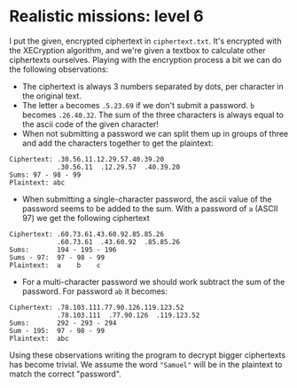# Realistic missions: level 6

I put the given, encrypted ciphertext in `ciphertext.txt`. It's encrypted with the XECryption algorithm, and we're given a textbox to calculate other ciphertexts ourselves. Playing with the encryption process a bit we can do the following observations:

* The ciphertext is always 3 numbers separated by dots, per character in the original text.
* The letter `a` becomes `.5.23.69` if we don't submit a password. `b` becomes `.26.40.32`. The sum of the three characters is always equal to the ascii code of the given character!
* When not submitting a password we can split them up in groups of three and add the characters together to get the plaintext:

```
Ciphertext: .30.56.11.12.29.57.40.39.20
            .30.56.11  .12.29.57  .40.39.20
Sums: 97 - 98 - 99
Plaintext: abc
```

* When submitting a single-character password, the ascii value of the password seems to be added to the sum. With a password of `a` (ASCII 97) we get the following ciphertext

```
Ciphertext: .60.73.61.43.60.92.85.85.26
            .60.73.61  .43.60.92  .85.85.26
Sums:       194 - 195 - 196
Sums - 97:  97 - 98 - 99
Plaintext:  a    b    c
```

* For a multi-character password we should work subtract the sum of the password. For password `ab` it becomes:

```
Ciphertext: .78.103.111.77.90.126.119.123.52
            .78.103.111  .77.90.126  .119.123.52
Sums:       292 - 293 - 294
Sum - 195:  97 - 98 - 99
Plaintext:  abc
```

Using these observations writing the program to decrypt bigger ciphertexts has become trivial. We assume the word `"Samuel"` will be in the plaintext to match the correct "password".


